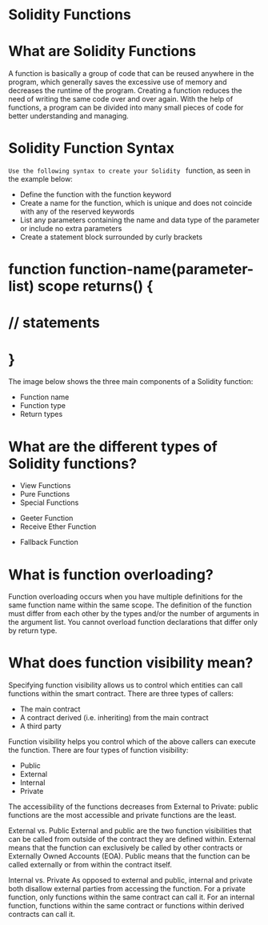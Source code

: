 # Solidity Functions

# What are Solidity Functions 
A function is basically a group of code that can be reused anywhere in the program, which generally saves the excessive use of memory and decreases the runtime of the program. Creating a function reduces the need of writing the same code over and over again. With the help of functions, a program can be divided into many small pieces of code for better understanding and managing.

# Solidity Function Syntax

`Use the following syntax to create your Solidity ` function, as seen in the example below:

* Define the function with the function keyword
* Create a name for the function, which is unique and does not coincide with any of the reserved keywords
* List any parameters containing the name and data type of the parameter or include no extra parameters
* Create a statement block surrounded by curly brackets

# function function-name(parameter-list) scope returns() {   
#		// statements
# } 

The image below shows the three main components of a Solidity function:

* Function name
* Function type
* Return types

# What are the different types of Solidity functions?
* View Functions
* Pure Functions
* Special Functions
- Geeter Function
- Receive Ether Function
* Fallback Function

# What is function overloading?

Function overloading occurs when you have multiple definitions for the same function name within the same scope. The definition of the function must differ from each other by the types and/or the number of arguments in the argument list. You cannot overload function declarations that differ only by return type.

# What does function visibility mean?
Specifying function visibility allows us to control which entities can call functions within the smart contract. There are three types of callers: 

* The main contract 
* A contract derived (i.e. inheriting) from the main contract 
* A third party

Function visibility helps you control which of the above callers can execute the function. There are four types of function visibility: 

* Public 
* External
* Internal
* Private

The accessibility of the functions decreases from External to Private: public functions are the most accessible and private functions are the least.

External vs. Public 
External and public are the two function visibilities that can be called from outside of the contract they are defined within. External means that the function can exclusively be called by other contracts or Externally Owned Accounts (EOA). Public means that the function can be called externally or from within the contract itself.

Internal vs. Private
As opposed to external and public, internal and private both disallow external parties from accessing the function. For a private function, only functions within the same contract can call it. For an internal function, functions within the same contract or functions within derived contracts can call it.

